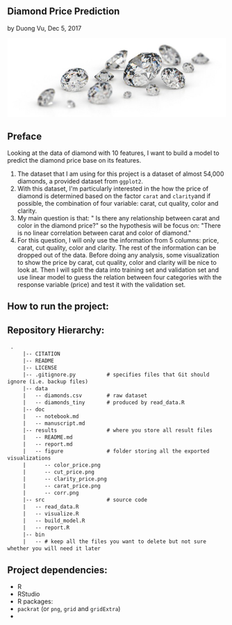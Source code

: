 ## Diamond Price Prediction

by Duong Vu, Dec 5, 2017

![teenager_money](/doc/img/dia.jpg)

## Preface

Looking at the data of diamond with 10 features, I want to build a model to predict the diamond price base on its features.

1. The dataset that I am using for this project is a dataset of almost 54,000 diamonds, a provided dataset from `ggplot2`.
2. With this dataset, I'm particularly interested in the how the price of diamond is determined based on the factor `carat` and `clarity`and if possible, the combination of four variable: carat, cut quality, color and clarity.
3. My main question is that: " Is there any relationship between carat and color in the diamond price?" so the hypothesis will be focus on: "There is no linear correlation between carat and color of diamond."
4. For this question, I will only use the information from 5 columns: price, carat, cut quality, color and clarity. The rest of the information can be dropped out of the data. Before doing any analysis, some visualization to show the price by carat, cut quality, color and clarity will be nice to look at. Then I will split the data into training set and validation set and use linear model to guess the relation between four categories with the response variable (price) and test it with the validation set. 




## How to run the project:



## Repository Hierarchy:

```
 .
     |-- CITATION
     |-- README 
     |-- LICENSE
     |-- .gitignore.py          # specifies files that Git should ignore (i.e. backup files)
     |-- data
     |   -- diamonds.csv  		# raw dataset
     |   -- diamonds_tiny 		# produced by read_data.R
     |-- doc 
     |   -- notebook.md   
     |   -- manuscript.md       
     |-- results				# where you store all result files
     |   -- README.md 
     |   -- report.md
     |   -- figure				# folder storing all the exported visualizations
     |   	-- color_price.png
     |   	-- cut_price.png
     |   	-- clarity_price.png
     |   	-- carat_price.png
     |   	-- corr.png
     |-- src 					# source code
     |   -- read_data.R
     |   -- visualize.R
     |   -- build_model.R
     |   -- report.R
     |-- bin
     |   -- # keep all the files you want to delete but not sure whether you will need it later
```



## Project dependencies:

- R
- RStudio
- R packages:
- `packrat` (or `png`, `grid` and `gridExtra`)
- ​